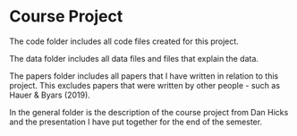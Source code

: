 # Course Project
The code folder includes all code files created for this project. 

The data folder includes all data files and files that explain the data.

The papers folder includes all papers that I have written in relation to this project. 
This excludes papers that were written by other people - such as Hauer & Byars (2019). 

In the general folder is the description of the course project from Dan Hicks and the 
presentation I have put together for the end of the semester. 